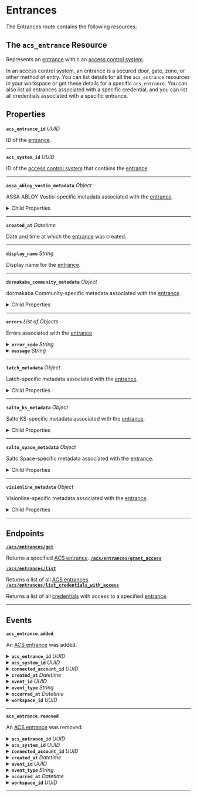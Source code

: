 # Entrances

The Entrances route contains the following resources:

## The `acs_entrance` Resource

Represents an [entrance](../../../capability-guides/access-systems/retrieving-entrance-details.md) within an [access control system](https://docs.seam.co/latest/capability-guides/access-systems).

In an access control system, an entrance is a secured door, gate, zone, or other method of entry. You can list details for all the `acs_entrance` resources in your workspace or get these details for a specific `acs_entrance`. You can also list all entrances associated with a specific credential, and you can list all credentials associated with a specific entrance.

## Properties

**`acs_entrance_id`** *UUID*

ID of the [entrance](../../../capability-guides/access-systems/retrieving-entrance-details.md).


---
**`acs_system_id`** *UUID*

ID of the [access control system](https://docs.seam.co/latest/capability-guides/access-systems) that contains the [entrance](../../../capability-guides/access-systems/retrieving-entrance-details.md).


---
**`assa_abloy_vostio_metadata`** *Object*

ASSA ABLOY Vostio-specific metadata associated with the [entrance](../../../capability-guides/access-systems/retrieving-entrance-details.md).

<details>

<summary>Child Properties</summary>

<details>

<summary><b><code>door_name</code></b> <i>String</i></summary>
</details>

<details>

<summary><b><code>door_number</code></b> <i>Number</i></summary>
</details>

<details>

<summary><b><code>door_type</code></b> <i>Enum</i></summary>
<details>

<summary>Possible enum values:</summary>

- `CommonDoor`
- `EntranceDoor`
- `GuestDoor`
- `Elevator`
</details>

</details>

<details>

<summary><b><code>pms_id</code></b> <i>String</i></summary>
</details>

<details>

<summary><b><code>stand_open</code></b> <i>Boolean</i></summary>
</details>
</details>

---
**`created_at`** *Datetime*

Date and time at which the [entrance](../../../capability-guides/access-systems/retrieving-entrance-details.md) was created.


---
**`display_name`** *String*

Display name for the [entrance](../../../capability-guides/access-systems/retrieving-entrance-details.md).


---
**`dormakaba_community_metadata`** *Object*

dormakaba Community-specific metadata associated with the [entrance](../../../capability-guides/access-systems/retrieving-entrance-details.md).

<details>

<summary>Child Properties</summary>

<details>

<summary><b><code>access_point_name</code></b> <i>String</i></summary>
</details>
</details>

---
**`errors`** *List* *of Objects*

Errors associated with the [entrance](../../../capability-guides/access-systems/retrieving-entrance-details.md).


<details>

<summary><b><code>error_code</code></b> <i>String</i></summary>

Unique identifier of the type of error. Enables quick recognition and categorization of the issue.
</details>

<details>

<summary><b><code>message</code></b> <i>String</i></summary>

Detailed description of the error. Provides insights into the issue and potentially how to rectify it.
</details>

---
**`latch_metadata`** *Object*

Latch-specific metadata associated with the [entrance](../../../capability-guides/access-systems/retrieving-entrance-details.md).

<details>

<summary>Child Properties</summary>

<details>

<summary><b><code>accessibility_type</code></b> <i>String</i></summary>
</details>

<details>

<summary><b><code>door_name</code></b> <i>String</i></summary>
</details>

<details>

<summary><b><code>door_type</code></b> <i>String</i></summary>
</details>

<details>

<summary><b><code>is_connected</code></b> <i>Boolean</i></summary>
</details>
</details>

---
**`salto_ks_metadata`** *Object*

Salto KS-specific metadata associated with the [entrance](../../../capability-guides/access-systems/retrieving-entrance-details.md).

<details>

<summary>Child Properties</summary>

<details>

<summary><b><code>battery_level</code></b> <i>String</i></summary>
</details>

<details>

<summary><b><code>door_name</code></b> <i>String</i></summary>
</details>

<details>

<summary><b><code>intrusion_alarm</code></b> <i>Boolean</i></summary>
</details>

<details>

<summary><b><code>left_open_alarm</code></b> <i>Boolean</i></summary>
</details>

<details>

<summary><b><code>lock_type</code></b> <i>String</i></summary>
</details>

<details>

<summary><b><code>locked_state</code></b> <i>String</i></summary>
</details>

<details>

<summary><b><code>online</code></b> <i>Boolean</i></summary>
</details>

<details>

<summary><b><code>privacy_mode</code></b> <i>Boolean</i></summary>
</details>
</details>

---
**`salto_space_metadata`** *Object*

Salto Space-specific metadata associated with the [entrance](../../../capability-guides/access-systems/retrieving-entrance-details.md).

<details>

<summary>Child Properties</summary>

<details>

<summary><b><code>door_description</code></b> <i>String</i></summary>
</details>

<details>

<summary><b><code>door_name</code></b> <i>String</i></summary>
</details>

<details>

<summary><b><code>ext_door_id</code></b> <i>String</i></summary>
</details>
</details>

---
**`visionline_metadata`** *Object*

Visionline-specific metadata associated with the [entrance](../../../capability-guides/access-systems/retrieving-entrance-details.md).

<details>

<summary>Child Properties</summary>

<details>

<summary><b><code>door_category</code></b> <i>Enum</i></summary>
<details>

<summary>Possible enum values:</summary>

- `entrance`
- `guest`
- `elevator reader`
- `common`
- `common (PMS)`
</details>

</details>

<details>

<summary><b><code>door_name</code></b> <i>String</i></summary>
</details>

<details>

<summary><b><code>profiles</code></b> <i>List</i> <i>of Objects</i></summary>

- <b><code>visionline_door_profile_id</code></b> <i>String</i>



- <b><code>visionline_door_profile_type</code></b> <i>Enum</i>


<details>

<summary>Enum values:</summary>

  - `BLE`
  - `commonDoor`
  - `touch`
</details>


</details>
</details>

---
## Endpoints

[**`/acs/entrances/get`**](./get.md)

Returns a specified [ACS entrance](../../../capability-guides/access-systems/retrieving-entrance-details.md).
[**`/acs/entrances/grant_access`**](./grant_access.md)


[**`/acs/entrances/list`**](./list.md)

Returns a list of all [ACS entrances](../../../capability-guides/access-systems/retrieving-entrance-details.md).
[**`/acs/entrances/list_credentials_with_access`**](./list_credentials_with_access.md)

Returns a list of all [credentials](../../../capability-guides/access-systems/managing-credentials.md) with access to a specified [entrance](../../../capability-guides/access-systems/retrieving-entrance-details.md).

---

## Events

**`acs_entrance.added`**

An [ACS entrance](https://docs.seam.co/latest/capability-guides/retrieving-entrance-details) was added.

<details>

<summary><b><code>acs_entrance_id</code></b> <i>UUID</i></summary>
</details>

<details>

<summary><b><code>acs_system_id</code></b> <i>UUID</i></summary>

ID of the [ACS system](https://docs.seam.co/latest/capability-guides/access-systems).
</details>

<details>

<summary><b><code>connected_account_id</code></b> <i>UUID</i></summary>

ID of the [connected account](../../../core-concepts/connected-accounts/README.md).
</details>

<details>

<summary><b><code>created_at</code></b> <i>Datetime</i></summary>

Date and time at which the event was created.
</details>

<details>

<summary><b><code>event_id</code></b> <i>UUID</i></summary>

ID of the event.
</details>

<details>

<summary><b><code>event_type</code></b> <i>String</i></summary>
</details>

<details>

<summary><b><code>occurred_at</code></b> <i>Datetime</i></summary>

Date and time at which the event occurred.
</details>

<details>

<summary><b><code>workspace_id</code></b> <i>UUID</i></summary>

ID of the [workspace](../../../core-concepts/workspaces/README.md).
</details>

---

**`acs_entrance.removed`**

An [ACS entrance](https://docs.seam.co/latest/capability-guides/retrieving-entrance-details) was removed.

<details>

<summary><b><code>acs_entrance_id</code></b> <i>UUID</i></summary>
</details>

<details>

<summary><b><code>acs_system_id</code></b> <i>UUID</i></summary>

ID of the [ACS system](https://docs.seam.co/latest/capability-guides/access-systems).
</details>

<details>

<summary><b><code>connected_account_id</code></b> <i>UUID</i></summary>

ID of the [connected account](../../../core-concepts/connected-accounts/README.md).
</details>

<details>

<summary><b><code>created_at</code></b> <i>Datetime</i></summary>

Date and time at which the event was created.
</details>

<details>

<summary><b><code>event_id</code></b> <i>UUID</i></summary>

ID of the event.
</details>

<details>

<summary><b><code>event_type</code></b> <i>String</i></summary>
</details>

<details>

<summary><b><code>occurred_at</code></b> <i>Datetime</i></summary>

Date and time at which the event occurred.
</details>

<details>

<summary><b><code>workspace_id</code></b> <i>UUID</i></summary>

ID of the [workspace](../../../core-concepts/workspaces/README.md).
</details>

---

